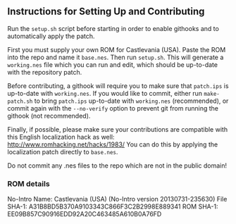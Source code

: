 ## Instructions for Setting Up and Contributing

Run the `setup.sh` script before starting in order to enable githooks
and to automatically apply the patch.

First you must supply your own ROM for Castlevania (USA).
Paste the ROM into the repo and name it `base.nes`. Then run `setup.sh`.
This will generate a `working.nes` file which you can run and edit,
which should be up-to-date with the repository patch.

Before contributing, a githook will require you to make sure that
`patch.ips` is up-to-date with `working.nes`. If you would like to
commit, either run `make-patch.sh` to bring `patch.ips` up-to-date with
`working.nes` (recommended), or commit again with the `--no-verify`
option to prevent git from running the githook (not recommended).

Finally, if possible, please make sure your contributions are compatible
with this English localization hack as well:
http://www.romhacking.net/hacks/1983/
You can do this by applying the localization patch directly to `base.nes`.

Do not commit any .nes files to the repo which are not in the public domain!

### ROM details

No-Intro Name: Castlevania (USA)
(No-Intro version  20130731-235630)
File SHA-1: A31B8BD5B370A9103343C866F3C2B2998E889341
ROM SHA-1: EE09B857C90916EDD92A20C463485A610B0A76FD
